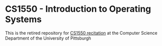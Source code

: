 # CS1550 - Introduction to Operating Systems
This is the retired repository for [CS1550 recitation](http://cs.pitt.edu/~moh18/pages/cs1550.html) at the Computer Science Department of the University of Pittsburgh
